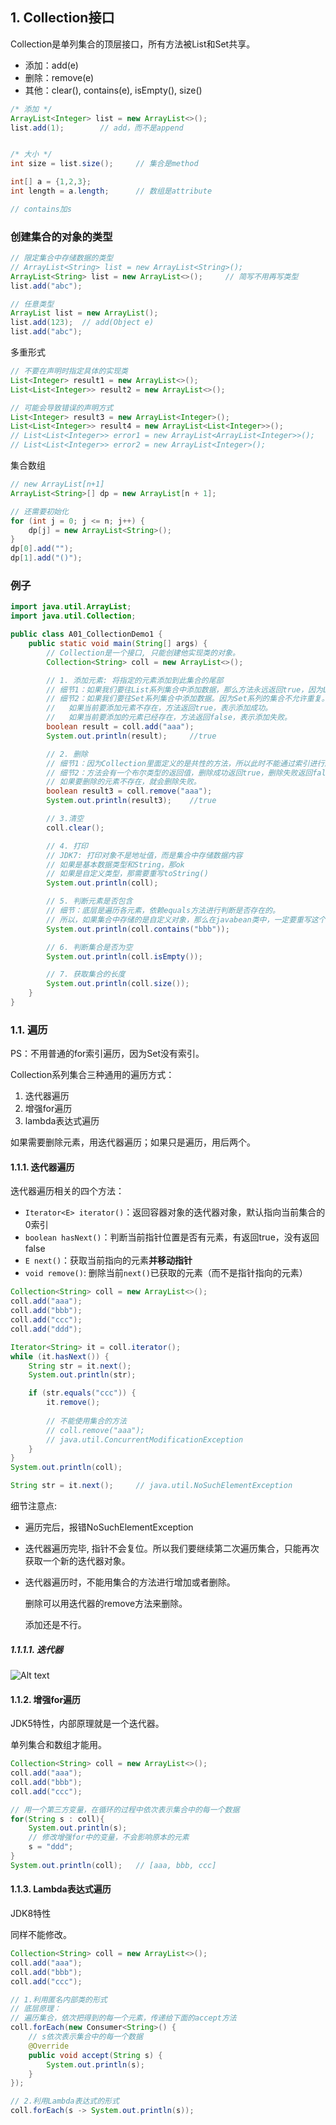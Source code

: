 

## 1. Collection接口

Collection是单列集合的顶层接口，所有方法被List和Set共享。

- 添加：add(e)
- 删除：remove(e)
- 其他：clear(), contains(e), isEmpty(), size()


```java
/* 添加 */
ArrayList<Integer> list = new ArrayList<>();
list.add(1);        // add，而不是append


/* 大小 */
int size = list.size();     // 集合是method

int[] a = {1,2,3};
int length = a.length;      // 数组是attribute

// contains加s
```
### 创建集合的对象的类型

```java
// 限定集合中存储数据的类型
// ArrayList<String> list = new ArrayList<String>();
ArrayList<String> list = new ArrayList<>();     // 简写不用再写类型
list.add("abc");

// 任意类型
ArrayList list = new ArrayList();
list.add(123);  // add(Object e)
list.add("abc");
```

多重形式
```java
// 不要在声明时指定具体的实现类
List<Integer> result1 = new ArrayList<>();
List<List<Integer>> result2 = new ArrayList<>();

// 可能会导致错误的声明方式
List<Integer> result3 = new ArrayList<Integer>();
List<List<Integer>> result4 = new ArrayList<List<Integer>>();
// List<List<Integer>> error1 = new ArrayList<ArrayList<Integer>>();
// List<List<Integer>> error2 = new ArrayList<Integer>();
```

集合数组

```java
// new ArrayList[n+1]
ArrayList<String>[] dp = new ArrayList[n + 1];

// 还需要初始化
for (int j = 0; j <= n; j++) {
    dp[j] = new ArrayList<String>();
}
dp[0].add("");
dp[1].add("()");
```

### 例子
```java
import java.util.ArrayList;
import java.util.Collection;

public class A01_CollectionDemo1 {
    public static void main(String[] args) {
        // Collection是一个接口, 只能创建他实现类的对象。
        Collection<String> coll = new ArrayList<>();

        // 1. 添加元素: 将指定的元素添加到此集合的尾部
        // 细节1：如果我们要往List系列集合中添加数据，那么方法永远返回true，因为List系列的是允许元素重复的。
        // 细节2：如果我们要往Set系列集合中添加数据。因为Set系列的集合不允许重复。
        //   如果当前要添加元素不存在，方法返回true，表示添加成功。
        //   如果当前要添加的元素已经存在，方法返回false，表示添加失败。
        boolean result = coll.add("aaa");
        System.out.println(result);     //true

        // 2. 删除
        // 细节1：因为Collection里面定义的是共性的方法，所以此时不能通过索引进行删除。只能通过元素的对象进行删除。
        // 细节2：方法会有一个布尔类型的返回值，删除成功返回true，删除失败返回false
        // 如果要删除的元素不存在，就会删除失败。
        boolean result3 = coll.remove("aaa");
        System.out.println(result3);    //true

        // 3.清空
        coll.clear();

        // 4. 打印
        // JDK7: 打印对象不是地址值，而是集合中存储数据内容
        // 如果是基本数据类型和String，那ok
        // 如果是自定义类型，那需要重写toString()
        System.out.println(coll);

        // 5. 判断元素是否包含
        // 细节：底层是遍历各元素，依赖equals方法进行判断是否存在的。
        // 所以，如果集合中存储的是自定义对象，那么在javabean类中，一定要重写这个类的equals方法。
        System.out.println(coll.contains("bbb"));

        // 6. 判断集合是否为空
        System.out.println(coll.isEmpty()); 

        // 7. 获取集合的长度
        System.out.println(coll.size());
    }
}
```

### 1.1. 遍历

PS：不用普通的for索引遍历，因为Set没有索引。

Collection系列集合三种通用的遍历方式：
1. 迭代器遍历
2. 增强for遍历
3. lambda表达式遍历

如果需要删除元素，用迭代器遍历；如果只是遍历，用后两个。

#### 1.1.1. 迭代器遍历

迭代器遍历相关的四个方法：
- `Iterator<E> iterator()`：返回容器对象的迭代器对象，默认指向当前集合的0索引
- `boolean hasNext()`：判断当前指针位置是否有元素，有返回true，没有返回false
- `E next()`：获取当前指向的元素**并移动指针**
- `void remove()`: 删除当前`next()`已获取的元素（而不是指针指向的元素）

```java
Collection<String> coll = new ArrayList<>();
coll.add("aaa");
coll.add("bbb");
coll.add("ccc");
coll.add("ddd");

Iterator<String> it = coll.iterator();
while (it.hasNext()) {
    String str = it.next();
    System.out.println(str);

    if (str.equals("ccc")) {
        it.remove();
        
        // 不能使用集合的方法
        // coll.remove("aaa");
        // java.util.ConcurrentModificationException
    }
}
System.out.println(coll);

String str = it.next();     // java.util.NoSuchElementException
```

细节注意点:
- 遍历完后，报错NoSuchElementException
- 迭代器遍历完毕, 指针不会复位。所以我们要继续第二次遍历集合，只能再次获取一个新的迭代器对象。
- 迭代器遍历时，不能用集合的方法进行增加或者删除。
  
    删除可以用迭代器的remove方法来删除。

    添加还是不行。


##### 1.1.1.1. 迭代器
![Alt text](https://cdn.jsdelivr.net/gh/sword4869/pic1@main/images/202407112132612.png)

#### 1.1.2. 增强for遍历

JDK5特性，内部原理就是一个迭代器。

单列集合和数组才能用。

```java
Collection<String> coll = new ArrayList<>();
coll.add("aaa");
coll.add("bbb");
coll.add("ccc");

// 用一个第三方变量，在循环的过程中依次表示集合中的每一个数据
for(String s : coll){
    System.out.println(s);
    // 修改增强for中的变量，不会影响原本的元素
    s = "ddd";
}
System.out.println(coll);   // [aaa, bbb, ccc]
```
#### 1.1.3. Lambda表达式遍历

JDK8特性

同样不能修改。
```java
Collection<String> coll = new ArrayList<>();
coll.add("aaa");
coll.add("bbb");
coll.add("ccc");

// 1.利用匿名内部类的形式
// 底层原理：
// 遍历集合，依次把得到的每一个元素，传递给下面的accept方法
coll.forEach(new Consumer<String>() {
    // s依次表示集合中的每一个数据
    @Override
    public void accept(String s) {
        System.out.println(s);
    }
});

// 2.利用Lambda表达式的形式
coll.forEach(s -> System.out.println(s));
```

